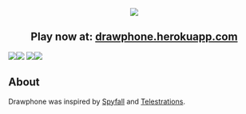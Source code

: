 <p align="center">
  <img src="http://i.imgur.com/detQDdM.png"/>
  <br>
  <h2 style="text-align:center;">
    Play now at: <a href="http://drawphone.herokuapp.com/">drawphone.herokuapp.com</a>
  </h2>
</p>

![](http://i.imgur.com/7OCdyE3.png)![](http://i.imgur.com/UFayAS0.png)
![](http://i.imgur.com/6LsfDdr.png)![](http://i.imgur.com/nstIxdr.png)

## About
Drawphone was inspired by [Spyfall](https://github.com/evanbrumley/spyfall) and [Telestrations](http://telestrations.com/).
